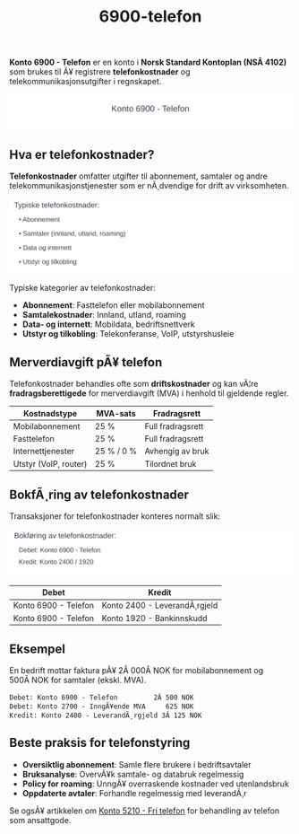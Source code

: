 ﻿---
title: "6900-telefon"
meta_title: "6900-telefon"
meta_description: '**Konto 6900 - Telefon** er en konto i **Norsk Standard Kontoplan (NSÂ 4102)** som brukes til Ã¥ registrere **telefonkostnader** og telekommunikasjonsutgifter i...'
slug: 6900-telefon
type: blog
layout: pages/single
---

**Konto 6900 - Telefon** er en konto i **Norsk Standard Kontoplan (NSÂ 4102)** som brukes til Ã¥ registrere **telefonkostnader** og telekommunikasjonsutgifter i regnskapet.

![Illustrasjon av konto 6900 Telefon](6900-telefon-image.svg)

## Hva er telefonkostnader?

**Telefonkostnader** omfatter utgifter til abonnement, samtaler og andre telekommunikasjonstjenester som er nÃ¸dvendige for drift av virksomheten.

![Typiske telefonkostnader](telefon-kategorier.svg)

Typiske kategorier av telefonkostnader:

* **Abonnement**: Fasttelefon eller mobilabonnement
* **Samtalekostnader**: Innland, utland, roaming
* **Data- og internett**: Mobildata, bedriftsnettverk
* **Utstyr og tilkobling**: Telekonferanse, VoIP, utstyrshusleie

## Merverdiavgift pÃ¥ telefon

Telefonkostnader behandles ofte som **driftskostnader** og kan vÃ¦re **fradragsberettigede** for merverdiavgift (MVA) i henhold til gjeldende regler.

| Kostnadstype         | MVA-sats    | Fradragsrett        |
|----------------------|-------------|---------------------|
| Mobilabonnement      | 25 %        | Full fradragsrett   |
| Fasttelefon          | 25 %        | Full fradragsrett   |
| Internettjenester    | 25 % / 0 %  | Avhengig av bruk    |
| Utstyr (VoIP, router)| 25 %        | Tilordnet bruk      |

## BokfÃ¸ring av telefonkostnader

Transaksjoner for telefonkostnader konteres normalt slik:

![BokfÃ¸ring av telefonkostnader](telefon-bokforing.svg)

| Debet                                   | Kredit                           |
|-----------------------------------------|----------------------------------|
| Konto 6900 - Telefon                    | Konto 2400 - LeverandÃ¸rgjeld     |
| Konto 6900 - Telefon                    | Konto 1920 - Bankinnskudd        |

## Eksempel

En bedrift mottar faktura pÃ¥ 2Â 000Â NOK for mobilabonnement og 500Â NOK for samtaler (ekskl. MVA).

```plaintext
Debet: Konto 6900 - Telefon         2Â 500 NOK
Debet: Konto 2700 - InngÃ¥ende MVA     625 NOK
Kredit: Konto 2400 - LeverandÃ¸rgjeld 3Â 125 NOK
```

## Beste praksis for telefonstyring

* **Oversiktlig abonnement**: Samle flere brukere i bedriftsavtaler
* **Bruksanalyse**: OvervÃ¥k samtale- og databruk regelmessig
* **Policy for roaming**: UnngÃ¥ overraskende kostnader ved utenlandsbruk
* **Oppdaterte avtaler**: Forhandle regelmessig med leverandÃ¸r

Se ogsÃ¥ artikkelen om [Konto 5210 - Fri telefon](/blogs/kontoplan/5210-fri-telefon "Konto 5210 - Fri telefon: RegnskapsfÃ¸ring av fri telefon som ansattgode i Norsk Kontoplan") for behandling av telefon som ansattgode.
